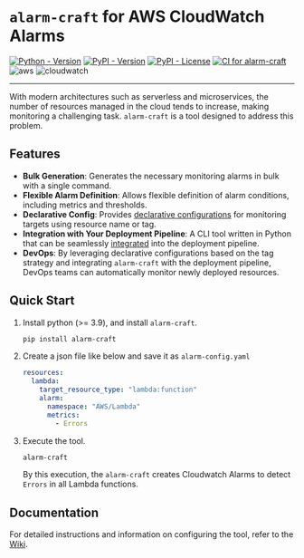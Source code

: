 # `alarm-craft` for AWS CloudWatch Alarms

[![Python - Version](https://img.shields.io/python/required-version-toml?tomlFilePath=https%3A%2F%2Fraw.githubusercontent.com%2Fryo-murai%2Falarm-craft%2Fmain%2Fpyproject.toml&logo=python)](https://www.python.org/downloads/)
[![PyPI - Version](https://img.shields.io/pypi/v/alarm-craft)](https://pypi.org/project/alarm-craft/)
[![PyPI - License](https://img.shields.io/pypi/l/alarm-craft)](https://pypi.org/project/alarm-craft/)
[![CI for alarm-craft](https://github.com/ryo-murai/alarm-craft/actions/workflows/ci.yml/badge.svg)](https://github.com/ryo-murai/alarm-craft/actions/workflows/ci.yml)
![aws](https://img.shields.io/badge/-Amazon%20Web%20Services-232F3E.svg?logo=amazon-aws&style=flat)
![cloudwatch](https://img.shields.io/badge/Made%20for-Amazon%20CloudWatch%20Alarms-FF4F8B.svg?logo=amazon-cloudwatch&style=flat)

---

With modern architectures such as serverless and microservices, the number of resources managed in the cloud tends to increase, making monitoring a challenging task. `alarm-craft` is a tool designed to address this problem.

## Features

- **Bulk Generation**: Generates the necessary monitoring alarms in bulk with a single command.
- **Flexible Alarm Definition**: Allows flexible definition of alarm conditions, including metrics and thresholds.
- **Declarative Config**: Provides [declarative configurations](https://github.com/ryo-murai/alarm-craft/wiki/ConfigurationByExample) for monitoring targets using resource name or tag.
- **Integration with Your Deployment Pipeline**: A CLI tool written in Python that can be seamlessly [integrated](https://github.com/ryo-murai/alarm-craft/wiki/Automation) into the deployment pipeline.
- **DevOps**: By leveraging declarative configurations based on the tag strategy and integrating `alarm-craft` with the deployment pipeline, DevOps teams can automatically monitor newly deployed resources.

## Quick Start

1. Install python (>= 3.9), and install `alarm-craft`.
   ```bash
   pip install alarm-craft
   ```
1. Create a json file like below and save it as `alarm-config.yaml`
   ```yaml
   resources:
     lambda:
       target_resource_type: "lambda:function"
       alarm:
         namespace: "AWS/Lambda"
         metrics:
           - Errors
   ```
1. Execute the tool.
   ```bash
   alarm-craft
   ```
   By this execution, the `alarm-craft` creates Cloudwatch Alarms to detect `Errors` in all Lambda functions.

## Documentation

For detailed instructions and information on configuring the tool, refer to the [Wiki](https://github.com/ryo-murai/alarm-craft/wiki/Home#toc).
